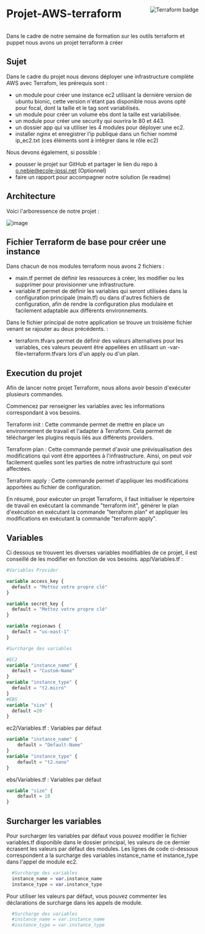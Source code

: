 <div style="display:flex; align-items:center;">
  <h1 style="margin-right:auto;">Projet-AWS-terraform</h1>
 <img src="https://img.shields.io/badge/Made%20with-terraform-blue" alt="Terraform badge">
</div>


Dans le cadre de notre semaine de formation sur les outils terraform et puppet nous avons un projet terraform à créer

## Sujet

Dans le cadre du projet nous devons déployer une infrastructure complète AWS avec Terrafom, les prérequis sont :
- un module pour créer une instance ec2 utilisant la dernière version de ubuntu bionic, cette version n'étant pas disponible nous avons opté pour focal, dont la taille et le tag sont variabilisés.
- un module pour créer un volume ebs dont la taille est variabilisée.
- un module pour créer une security qui ouvrira le 80 et 443.
- un dossier app qui va utiliser les 4 modules pour déployer une ec2.
- installer nginx et enregistrer l’ip publique dans un fichier nommé ip_ec2.txt (ces éléments sont à intégrer dans le rôle ec2)

Nous devons également, si possible :

- pousser le projet sur GitHub et partager le lien du repo à o.nebie@ecole-ipssi.net (Optionnel)
- faire un rapport pour accompagner notre solution (le readme) 

## Architecture

Voici l'arboressence de notre projet :

![image](https://user-images.githubusercontent.com/38227021/235158938-753323ec-d605-4aba-bb8e-aa6956523604.png)

## Fichier Terraform de base pour créer une instance

Dans chacun de nos modules terraform nous avons 2 fichiers :
- main.tf permet de définir les ressources à créer, les modifier ou les supprimer pour provisionner une infrastructure.
- variable.tf permet de définir les variables qui seront utilisées dans la configuration principale (main.tf) ou dans d'autres fichiers de configuration, afin de rendre la configuration plus modulaire et facilement adaptable aux différents environnements.

Dans le fichier principal de notre application se trouve un troisième fichier venant se rajouter au deux précédents. :
- terraform.tfvars permet de définir des valeurs alternatives pour les variables, ces valeurs peuvent être appellées en utilisant un -var-file=terraform.tfvars lors d'un apply ou d'un plan. 


## Execution du projet

Afin de lancer notre projet Terraform, nous allons avoir besoin d'exécuter plusieurs commandes.

Commencez par renseigner les variables avec les informations correspondant à vos besoins.

Terraform init : Cette commande permet de mettre en place un environnement de travail et l'adapter à Terraform. Cela permet de télécharger les plugins requis liés aux différents providers.

Terraform plan : Cette commande permet d'avoir une prévisualisation des modifications qui vont être apportées à l'infrastructure. Ainsi, on peut voir facilement quelles sont les parties de notre infrastructure qui sont affectées.

Terraform apply : Cette commande permet d'appliquer les modifications apportées au fichier de configuration.

En résumé, pour exécuter un projet Terraform, il faut initialiser le répertoire de travail en exécutant la commande "terraform init", générer le plan d'exécution en exécutant la commande "terraform plan" et appliquer les modifications en exécutant la commande "terraform apply".
## Variables

Ci dessous se trouvent les diverses variables modifiables de ce projet, il est conseillé de les modifier en fonction de vos besoins.
app/Variables.tf :
```terraform
#Variables Provider

variable access_key {
  default = "Mettez votre propre clé"
}

variable secret_key {
  default = "Mettez votre propre clé"
}

variable regionaws {
  default = "us-east-1"
}

#Surcharge des variables 

#EC2
variable "instance_name" {
  default = "Custom-Name"
}
variable "instance_type" {
  default = "t2.micro"  
}
#EBS
variable "size" {
  default =20
}
```
ec2/Variables.tf :
Variables par défaut
```terraform
variable "instance_name" {
    default = "Default-Name"
}
variable "instance_type" {
    default = "t2.nano"
}
```
ebs/Variables.tf :
Variables par défaut
```terraform
variable "size" {
    default = 10
}
```
## Surcharger les variables

Pour surcharger les variables par défaut vous pouvez modifier le fichier variables.tf disponible dans le dossier principal, les valeurs de ce dernier écrasent les valeurs par défaut des modules. Les lignes de code ci-dessous correspondent a la surcharge des variables instance_name et instance_type dans l'appel de module ec2.

```terraform
  #Surcharge des variables
  instance_name = var.instance_name
  instance_type = var.instance_type
  ```
  
Pour utiliser les valeurs par défaut, vous pouvez commenter les déclarations de surcharge dans les appels de module.

```terraform
  #Surcharge des variables
  #instance_name = var.instance_name
  #instance_type = var.instance_type
  ```

